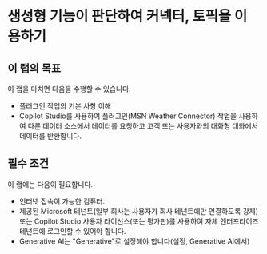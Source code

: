# 생성형 기능이 판단하여 커넥터, 토픽을 이용하기 

## 이 랩의 목표
이 랩을 마치면 다음을 수행할 수 있습니다.
- 플러그인 작업의 기본 사항 이해
- Copilot Studio를 사용하여 플러그인(MSN Weather Connector) 작업을 사용하여 다른 데이터 소스에서 데이터를 요청하고 고객 또는 사용자와의 대화형 대화에서 데이터를 반환합니다.

## 필수 조건

이 랩에는 다음이 필요합니다.
- 인터넷 접속이 가능한 컴퓨터.
- 제공된 Microsoft 테넌트(일부 회사는 사용자가 회사 테넌트에만 연결하도록 강제) 또는 Copilot Studio 사용자 라이선스(또는 평가판)를 사용하여 자체 엔터프라이즈 테넌트에 로그인할 수 있어야 합니다.
- Generative AI는 "Generative"로 설정해야 합니다(설정, Generative AI에서)






